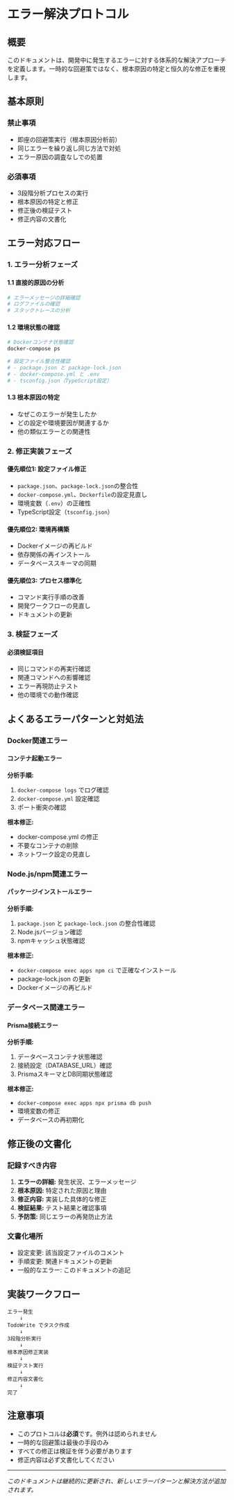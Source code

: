 # エラー解決プロトコル

## 概要

このドキュメントは、開発中に発生するエラーに対する体系的な解決アプローチを定義します。一時的な回避策ではなく、根本原因の特定と恒久的な修正を重視します。

## 基本原則

### 禁止事項
- 即座の回避策実行（根本原因分析前）
- 同じエラーを繰り返し同じ方法で対処
- エラー原因の調査なしでの処置

### 必須事項
- 3段階分析プロセスの実行
- 根本原因の特定と修正
- 修正後の検証テスト
- 修正内容の文書化

## エラー対応フロー

### 1. エラー分析フェーズ

#### 1.1 直接的原因の分析
```bash
# エラーメッセージの詳細確認
# ログファイルの確認
# スタックトレースの分析
```

#### 1.2 環境状態の確認
```bash
# Dockerコンテナ状態確認
docker-compose ps

# 設定ファイル整合性確認
# - package.json と package-lock.json
# - docker-compose.yml と .env
# - tsconfig.json（TypeScript設定）
```

#### 1.3 根本原因の特定
- なぜこのエラーが発生したか
- どの設定や環境要因が関連するか
- 他の類似エラーとの関連性

### 2. 修正実装フェーズ

#### 優先順位1: 設定ファイル修正
- `package.json`、`package-lock.json`の整合性
- `docker-compose.yml`、`Dockerfile`の設定見直し
- 環境変数（`.env`）の正確性
- TypeScript設定（`tsconfig.json`）

#### 優先順位2: 環境再構築
- Dockerイメージの再ビルド
- 依存関係の再インストール
- データベーススキーマの同期

#### 優先順位3: プロセス標準化
- コマンド実行手順の改善
- 開発ワークフローの見直し
- ドキュメントの更新

### 3. 検証フェーズ

#### 必須検証項目
- 同じコマンドの再実行確認
- 関連コマンドへの影響確認
- エラー再現防止テスト
- 他の環境での動作確認

## よくあるエラーパターンと対処法

### Docker関連エラー

#### コンテナ起動エラー
**分析手順:**
1. `docker-compose logs` でログ確認
2. `docker-compose.yml` 設定確認
3. ポート衝突の確認

**根本修正:**
- docker-compose.yml の修正
- 不要なコンテナの削除
- ネットワーク設定の見直し

### Node.js/npm関連エラー

#### パッケージインストールエラー
**分析手順:**
1. `package.json` と `package-lock.json` の整合性確認
2. Node.jsバージョン確認
3. npmキャッシュ状態確認

**根本修正:**
- `docker-compose exec apps npm ci` で正確なインストール
- package-lock.json の更新
- Dockerイメージの再ビルド

### データベース関連エラー

#### Prisma接続エラー
**分析手順:**
1. データベースコンテナ状態確認
2. 接続設定（DATABASE_URL）確認
3. PrismaスキーマとDB同期状態確認

**根本修正:**
- `docker-compose exec apps npx prisma db push`
- 環境変数の修正
- データベースの再初期化

## 修正後の文書化

### 記録すべき内容
1. **エラーの詳細:** 発生状況、エラーメッセージ
2. **根本原因:** 特定された原因と理由
3. **修正内容:** 実装した具体的な修正
4. **検証結果:** テスト結果と確認事項
5. **予防策:** 同じエラーの再発防止方法

### 文書化場所
- 設定変更: 該当設定ファイルのコメント
- 手順変更: 関連ドキュメントの更新
- 一般的なエラー: このドキュメントの追記

## 実装ワークフロー

```
エラー発生
    ↓
TodoWrite でタスク作成
    ↓
3段階分析実行
    ↓
根本原因修正実装
    ↓
検証テスト実行
    ↓
修正内容文書化
    ↓
完了
```

## 注意事項

- このプロトコルは**必須**です。例外は認められません
- 一時的な回避策は最後の手段のみ
- すべての修正は検証を伴う必要があります
- 修正内容は必ず文書化してください

---

*このドキュメントは継続的に更新され、新しいエラーパターンと解決方法が追加されます。*
